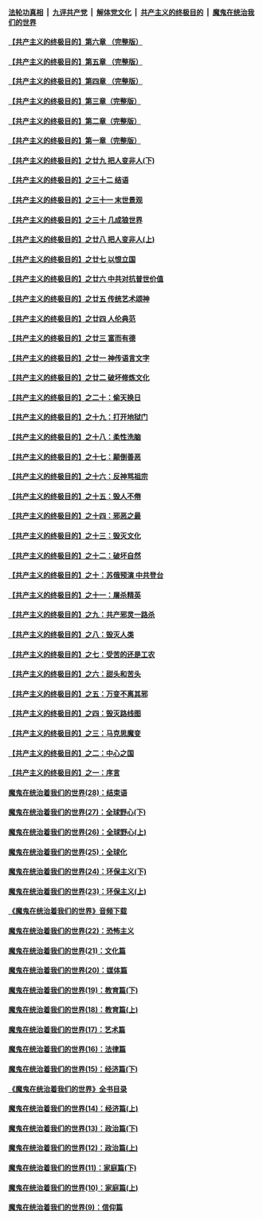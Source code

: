 ####  [法轮功真相](../../../../basic/blob/master/README.md?t=08271713) &nbsp;|&nbsp; [九评共产党](../../../../9ping.md/blob/master/README.md?t=08271713) &nbsp;|&nbsp; [解体党文化](../../../../jtdwh.md/blob/master/README.md?t=08271713)  &nbsp;|&nbsp; [共产主义的终极目的](../../../../gczydzjmd.md/blob/master/README.md?t=08271713) &nbsp;|&nbsp; [魔鬼在统治我们的世界](../../../../mgztzwmdsj.md/blob/master/README.md?t=08271713) 

#### [【共产主义的终极目的】第六章 （完整版）](../pages/nsc422/n11428913.md?t=08271713) 

#### [【共产主义的终极目的】第五章 （完整版）](../pages/nsc422/n11428912.md?t=08271713) 

#### [【共产主义的终极目的】第四章 （完整版）](../pages/nsc422/n11428907.md?t=08271713) 

#### [【共产主义的终极目的】第三章（完整版）](../pages/nsc422/n11428848.md?t=08271713) 

#### [【共产主义的终极目的】第二章（完整版）](../pages/nsc422/n11428831.md?t=08271713) 

#### [【共产主义的终极目的】第一章（完整版）](../pages/nsc422/n11417651.md?t=08271713) 

#### [【共产主义的终极目的】之廿九 把人变非人(下)](../pages/nsc422/n11344140.md?t=08271713) 

#### [【共产主义的终极目的】之三十二 结语](../pages/nsc422/n11360535.md?t=08271713) 

#### [【共产主义的终极目的】之三十一 末世景观](../pages/nsc422/n11351129.md?t=08271713) 

#### [【共产主义的终极目的】之三十 几成狼世界](../pages/nsc422/n11348280.md?t=08271713) 

#### [【共产主义的终极目的】之廿八 把人变非人(上)](../pages/nsc422/n11340492.md?t=08271713) 

#### [【共产主义的终极目的】之廿七 以恨立国](../pages/nsc422/n11336944.md?t=08271713) 

#### [【共产主义的终极目的】之廿六 中共对抗普世价值](../pages/nsc422/n11324785.md?t=08271713) 

#### [【共产主义的终极目的】之廿五 传统艺术颂神](../pages/nsc422/n11296396.md?t=08271713) 

#### [【共产主义的终极目的】之廿四 人伦典范](../pages/nsc422/n11296397.md?t=08271713) 

#### [【共产主义的终极目的】之廿三 富而有德](../pages/nsc422/n11283598.md?t=08271713) 

#### [【共产主义的终极目的】之廿一 神传语言文字](../pages/nsc422/n11263265.md?t=08271713) 

#### [【共产主义的终极目的】之廿二 破坏修炼文化](../pages/nsc422/n11245728.md?t=08271713) 

#### [【共产主义的终极目的】之二十：偷天换日](../pages/nsc422/n11238846.md?t=08271713) 

#### [【共产主义的终极目的】之十九：打开地狱门](../pages/nsc422/n11206376.md?t=08271713) 

#### [【共产主义的终极目的】之十八：柔性洗脑](../pages/nsc422/n11199994.md?t=08271713) 

#### [【共产主义的终极目的】之十七：颠倒善恶](../pages/nsc422/n11179782.md?t=08271713) 

#### [【共产主义的终极目的】之十六：反神骂祖宗](../pages/nsc422/n11166798.md?t=08271713) 

#### [【共产主义的终极目的】之十五：毁人不倦](../pages/nsc422/n11166792.md?t=08271713) 

#### [【共产主义的终极目的】之十四：邪恶之最](../pages/nsc422/n11150249.md?t=08271713) 

#### [【共产主义的终极目的】之十三：毁灭文化](../pages/nsc422/n11135227.md?t=08271713) 

#### [【共产主义的终极目的】之十二：破坏自然](../pages/nsc422/n11135214.md?t=08271713) 

#### [【共产主义的终极目的】之十：苏俄预演 中共登台](../pages/nsc422/n11118424.md?t=08271713) 

#### [【共产主义的终极目的】之十一：屠杀精英](../pages/nsc422/n11118442.md?t=08271713) 

#### [【共产主义的终极目的】之九：共产邪灵一路杀](../pages/nsc422/n11114139.md?t=08271713) 

#### [【共产主义的终极目的】之八：毁灭人类](../pages/nsc422/n11108503.md?t=08271713) 

#### [【共产主义的终极目的】之七：受苦的还是工农](../pages/nsc422/n11101809.md?t=08271713) 

#### [【共产主义的终极目的】之六：甜头和苦头](../pages/nsc422/n11096971.md?t=08271713) 

#### [【共产主义的终极目的】之五：万变不离其邪](../pages/nsc422/n11091285.md?t=08271713) 

#### [【共产主义的终极目的】之四：毁灭路线图](../pages/nsc422/n11086284.md?t=08271713) 

#### [【共产主义的终极目的】之三：马克思魔变](../pages/nsc422/n11061941.md?t=08271713) 

#### [【共产主义的终极目的】之二：中心之国](../pages/nsc422/n11047728.md?t=08271713) 

#### [【共产主义的终极目的】之一：序言](../pages/nsc422/n11086077.md?t=08271713) 

#### [魔鬼在统治着我们的世界(28)：结束语](../pages/nsc422/n10936246.md?t=08271713) 

#### [魔鬼在统治着我们的世界(27)：全球野心(下)](../pages/nsc422/n10928319.md?t=08271713) 

#### [魔鬼在统治着我们的世界(26)：全球野心(上)](../pages/nsc422/n10900318.md?t=08271713) 

#### [魔鬼在统治着我们的世界(25)：全球化](../pages/nsc422/n10788205.md?t=08271713) 

#### [魔鬼在统治着我们的世界(24)：环保主义(下)](../pages/nsc422/n10695307.md?t=08271713) 

#### [魔鬼在统治着我们的世界(23)：环保主义(上)](../pages/nsc422/n10688613.md?t=08271713) 

#### [《魔鬼在统治着我们的世界》音频下载](../pages/nsc422/n10635553.md?t=08271713) 

#### [魔鬼在统治着我们的世界(22)：恐怖主义](../pages/nsc422/n10614727.md?t=08271713) 

#### [魔鬼在统治着我们的世界(21)：文化篇](../pages/nsc422/n10597706.md?t=08271713) 

#### [魔鬼在统治着我们的世界(20)：媒体篇](../pages/nsc422/n10586579.md?t=08271713) 

#### [魔鬼在统治着我们的世界(19)：教育篇(下)](../pages/nsc422/n10564808.md?t=08271713) 

#### [魔鬼在统治着我们的世界(18)：教育篇(上)](../pages/nsc422/n10526970.md?t=08271713) 

#### [魔鬼在统治着我们的世界(17)：艺术篇](../pages/nsc422/n10499093.md?t=08271713) 

#### [魔鬼在统治着我们的世界(16)：法律篇](../pages/nsc422/n10485969.md?t=08271713) 

#### [魔鬼在统治着我们的世界(15)：经济篇(下)](../pages/nsc422/n10469975.md?t=08271713) 

#### [《魔鬼在统治着我们的世界》全书目录](../pages/nsc422/n10464261.md?t=08271713) 

#### [魔鬼在统治着我们的世界(14)：经济篇(上)](../pages/nsc422/n10457370.md?t=08271713) 

#### [魔鬼在统治着我们的世界(13)：政治篇(下)](../pages/nsc422/n10448270.md?t=08271713) 

#### [魔鬼在统治着我们的世界(12)：政治篇(上)](../pages/nsc422/n10444576.md?t=08271713) 

#### [魔鬼在统治着我们的世界(11)：家庭篇(下)](../pages/nsc422/n10440961.md?t=08271713) 

#### [魔鬼在统治着我们的世界(10)：家庭篇(上)](../pages/nsc422/n10435448.md?t=08271713) 

#### [魔鬼在统治着我们的世界(9)：信仰篇](../pages/nsc422/n10432159.md?t=08271713) 

